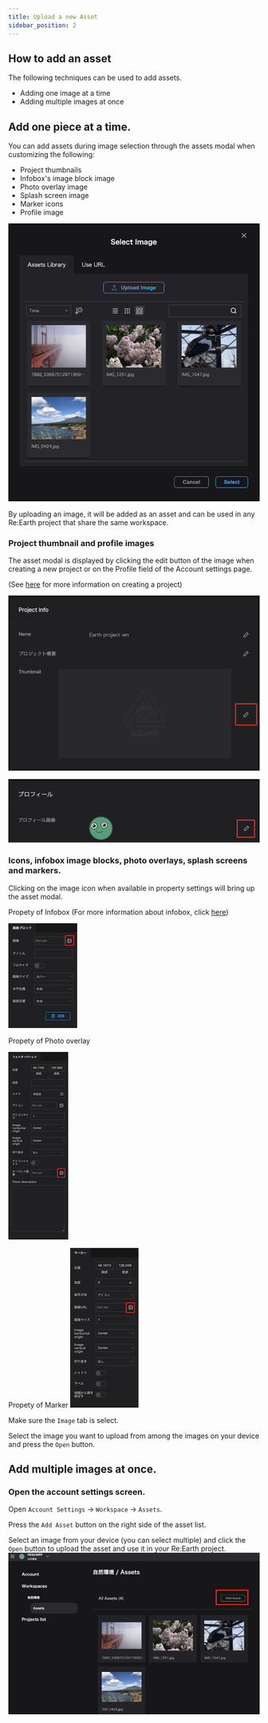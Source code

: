 ```yaml
---
title: Upload a new Asset
sidebar_position: 2
---
```


## How to add an asset

The following techniques can be used to add assets.

- Adding one image at a time
- Adding multiple images at once

## Add one piece at a time.

You can add assets during image selection through the assets modal when customizing the following:

- Project thumbnails
- Infobox's image block image
- Photo overlay image
- Splash screen image
- Marker icons
- Profile image

![](./img/2_001.png)

By uploading an image, it will be added as an asset and can be used in any Re:Earth project that share the same workspace.

### Project thumbnail and profile images

The asset modal is displayed by clicking the edit button of the image when creating a new project or on the Profile field of the Account settings page.

(See [here](/user-manual/project-and-workspace/project/create-a-new-project) for more information on creating a project)

![](./img/2_002.png)


![](./img/2_003.png)

### **Icons, infobox image blocks, photo overlays, splash screens and markers**.

Clicking on the image icon when available in property settings will bring up the asset modal.

Propety of Infobox
(For more information about infobox, click [here](/user-manual/infobox/set-up-infobox-properties))

![](./img/2_004.png)

Propety of Photo overlay

![](./img/2_005.png)

Propety of Marker
![](./img/2_006.png)

Make sure the `Image` tab is select.

Select the image you want to upload from among the images on your device and press the `Open` button.

## Add multiple images at once.

### Open the account settings screen.

Open `Account Settings` -> `Workspace` -> `Assets`.

Press the `Add Asset` button on the right side of the asset list.

Select an image from your device (you can select multiple) and click the `Open` button to upload the asset and use it in your Re:Earth project.
![](./img/2_007.png)